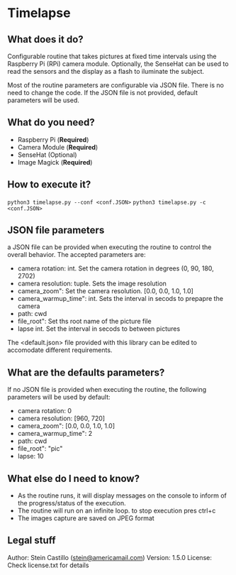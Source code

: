 # Timelapse 

## What does it do?  
Configurable routine that takes pictures at fixed time intervals using the Raspberry Pi (RPi) camera module. 
Optionally, the SenseHat can be used to read the sensors and the display as a flash to iluminate the subject.

Most of the routine parameters are configurable via JSON file. There is no need to change the code. If the JSON file is not 
provided, default parameters will be used.

## What do you need? 
* Raspberry Pi (**Required**) 
* Camera Module (**Required**) 
* SenseHat (Optional) 
* Image Magick (**Required**) 

## How to execute it? 
`python3 timelapse.py --conf <conf.JSON>` 
`python3 timelapse.py -c <conf.JSON>`

## JSON file parameters 
a JSON file can be provided when executing the routine to control the overall behavior. The accepted parameters are:
* camera rotation: int. Set the camera rotation in degrees (0, 90, 180, 2702)
* camera resolution: tuple. Sets the image resolution  
* camera_zoom": Set the camera resolution. [0.0, 0.0, 1.0, 1.0] 
* camera_warmup_time": int. Sets the interval in secods to prepapre the camera 
* path: cwd 
* file_root": Set ths root name of the picture file
* lapse int. Set the interval in secods to between pictures 

The <default.json> file provided with this library can be edited to accomodate different requirements.

## What are the defaults parameters? 
If no JSON file is provided when executing the routine, the following parameters will be used by default:
* camera rotation: 0 
* camera resolution: [960, 720] 
* camera_zoom": [0.0, 0.0, 1.0, 1.0] 
* camera_warmup_time": 2 
* path: cwd 
* file_root": "pic" 
* lapse: 10 


## What else do I need to know? 
* As the routine runs, it will display messages on the console to inform of the progress/status of the execution. 
* The routine will run on an infinite loop. to stop execution pres ctrl+c 
* The images capture are saved on JPEG format 

## Legal stuff
Author: Stein Castillo (stein@americamail.com) 
Version: 1.5.0 
License: Check license.txt for details 
